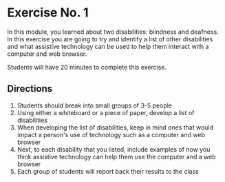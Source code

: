 # Exercise No. 1

In this module, you learned about two disabilities: blindness and deafness. In this exercise you are going to try and identify a list of other disabilities and what assistive technology can be used to help them interact with a computer and web browser.

Students will have 20 minutes to complete this exercise.

## Directions

1. Students should break into small groups of 3-5 people
2. Using either a whiteboard or a piece of paper, develop a list of disabilities
3. When developing the list of disabilities, keep in mind ones that would impact a person's use of technology such as a computer and web browser
4. Next, to each disability that you listed, include examples of how you think assistive technology can help them use the computer and a web browser
5. Each group of students will report back their results to the class

